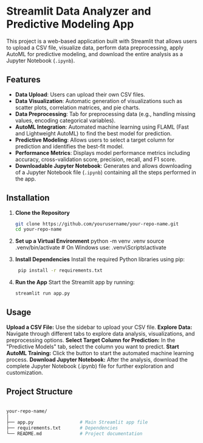 # Streamlit Data Analyzer and Predictive Modeling App

This project is a web-based application built with Streamlit that allows users to upload a CSV file, visualize data, perform data preprocessing, apply AutoML for predictive modeling, and download the entire analysis as a Jupyter Notebook (`.ipynb`).

## Features

- **Data Upload**: Users can upload their own CSV files.
- **Data Visualization**: Automatic generation of visualizations such as scatter plots, correlation matrices, and pie charts.
- **Data Preprocessing**: Tab for preprocessing data (e.g., handling missing values, encoding categorical variables).
- **AutoML Integration**: Automated machine learning using FLAML (Fast and Lightweight AutoML) to find the best model for prediction.
- **Predictive Modeling**: Allows users to select a target column for prediction and identifies the best-fit model.
- **Performance Metrics**: Displays model performance metrics including accuracy, cross-validation score, precision, recall, and F1 score.
- **Downloadable Jupyter Notebook**: Generates and allows downloading of a Jupyter Notebook file (`.ipynb`) containing all the steps performed in the app.

## Installation

1. **Clone the Repository**

   ```bash
   git clone https://github.com/yourusername/your-repo-name.git
   cd your-repo-name
2. **Set up a Virtual Environment**
    python -m venv .venv
    source .venv/bin/activate   # On Windows use: .venv\Scripts\activate

3. **Install Dependencies**
    Install the required Python libraries using pip:

   ``` bash
    pip install -r requirements.txt
4. **Run the App**
  Start the Streamlit app by running:

    ```bash
    streamlit run app.py

## Usage

**Upload a CSV File:** Use the sidebar to upload your CSV file.
**Explore Data:** Navigate through different tabs to explore data analysis, visualizations, and preprocessing options.
**Select Target Column for Prediction:** In the "Predictive Models" tab, select the column you want to predict.
**Start AutoML Training:** Click the button to start the automated machine learning process.
**Download Jupyter Notebook:** After the analysis, download the complete Jupyter Notebook (.ipynb) file for further exploration and customization.

## Project Structure
```bash

your-repo-name/
│
├── app.py                 # Main Streamlit app file
├── requirements.txt       # Dependencies
└── README.md              # Project documentation
